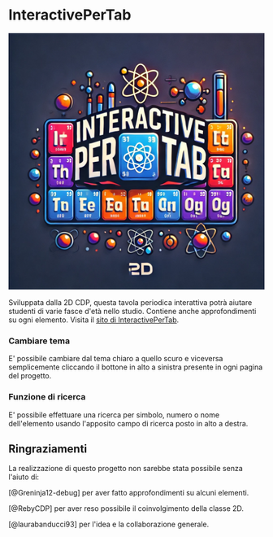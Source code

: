 # InteractivePerTab

![logo_InteractivePerTab](src/assets/favicon.ico)


Sviluppata dalla 2D CDP, questa tavola periodica interattiva potrà aiutare studenti di varie fasce d'età nello studio. Contiene anche approfondimenti su ogni elemento.
Visita il [sito di InteractivePerTab](https://interactivepertab2.webnode.page).

### Cambiare tema

E' possibile cambiare dal tema chiaro a quello scuro e viceversa semplicemente cliccando il bottone in alto a sinistra presente in ogni pagina del progetto.

### Funzione di ricerca

E' possibile effettuare una ricerca per simbolo, numero o nome dell'elemento usando l'apposito campo di ricerca posto in alto a destra.

## Ringraziamenti

La realizzazione di questo progetto non sarebbe stata possibile senza l'aiuto di:

[@Greninja12-debug] per aver fatto approfondimenti su alcuni elementi.

[@RebyCDP] per aver reso possibile il coinvolgimento della classe 2D.

[@laurabanducci93] per l'idea e la collaborazione generale.
